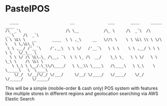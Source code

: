 # PastelPOS
~~~
  ____                       __               ___       ____     _____       ____
/\  _`\                    /\ \__           /\_ \     /\  _`\  /\  __`\    /\  _`\
\ \ \L\ \   __       ____  \ \ ,_\     __   \//\ \    \ \ \L\ \\ \ \/\ \   \ \,\L\_\
 \ \ ,__/ /'__`\    /',__\  \ \ \/   /'__`\   \ \ \    \ \ ,__/ \ \ \ \ \   \/_\__ \
  \ \ \/ /\ \L\.\_ /\__, `\  \ \ \_ /\  __/    \_\ \_   \ \ \/   \ \ \_\ \    /\ \L\ \
   \ \_\ \ \__/.\_\\/\____/   \ \__\\ \____\   /\____\   \ \_\    \ \_____\   \ `\____\
    \/_/  \/__/\/_/ \/___/     \/__/ \/____/   \/____/    \/_/     \/_____/    \/_____/
~~~
This will be a simple (mobile-order &amp; cash only) POS system with features like multiple stores in different regions and geolocation searching via AWS Elastic Search